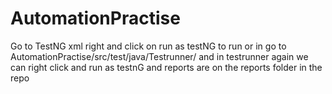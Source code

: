 # AutomationPractise
Go to TestNG xml right and click on run as testNG to run or in go to AutomationPractise/src/test/java/Testrunner/ and in testrunner again we can right click and run as testnG and reports are on the reports folder in the repo
